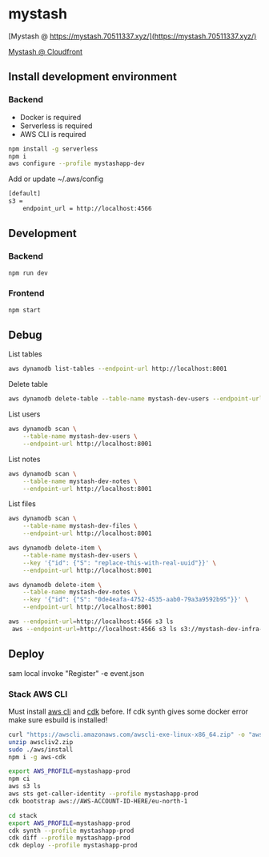 mystash
============

[Mystash @ https://mystash.70511337.xyz/](https://mystash.70511337.xyz/)

[Mystash @ Cloudfront](https://dn422ddfagn9t.cloudfront.net)

## Install development environment

### Backend
- Docker is required
- Serverless is required
- AWS CLI is required

```bash
npm install -g serverless
npm i
aws configure --profile mystashapp-dev
```

Add or update ~/.aws/config
```bash
[default]
s3 =
    endpoint_url = http://localhost:4566
```

## Development

### Backend

```bash
npm run dev
```

### Frontend

```bash
npm start
```

## Debug

List tables
```bash
aws dynamodb list-tables --endpoint-url http://localhost:8001
```

Delete table
```bash
aws dynamodb delete-table --table-name mystash-dev-users --endpoint-url http://localhost:8001
```

List users
```bash
aws dynamodb scan \
    --table-name mystash-dev-users \
    --endpoint-url http://localhost:8001
```

List notes
```bash
aws dynamodb scan \
    --table-name mystash-dev-notes \
    --endpoint-url http://localhost:8001
```

List files
```bash
aws dynamodb scan \
    --table-name mystash-dev-files \
    --endpoint-url http://localhost:8001
```


```bash
aws dynamodb delete-item \
    --table-name mystash-dev-users \
    --key '{"id": {"S": "replace-this-with-real-uuid"}}' \
    --endpoint-url http://localhost:8001
```

```bash
aws dynamodb delete-item \
    --table-name mystash-dev-notes \
    --key '{"id": {"S": "0de4eafa-4752-4535-aab0-79a3a9592b95"}}' \
    --endpoint-url http://localhost:8001
```

```bash
aws --endpoint-url=http://localhost:4566 s3 ls
 aws --endpoint-url=http://localhost:4566 s3 ls s3://mystash-dev-infra-files-bucket --recursive
```

## Deploy

sam local invoke "Register" -e event.json

### Stack AWS CLI

Must install [aws cli](https://aws.amazon.com/cli/) and [cdk](https://github.com/aws/aws-cdk/tree/main) before. If cdk synth gives some docker error make sure esbuild is installed!

```bash
curl "https://awscli.amazonaws.com/awscli-exe-linux-x86_64.zip" -o "awscliv2.zip"
unzip awscliv2.zip
sudo ./aws/install
npm i -g aws-cdk
```

```bash
export AWS_PROFILE=mystashapp-prod
npm ci
aws s3 ls
aws sts get-caller-identity --profile mystashapp-prod
cdk bootstrap aws://AWS-ACCOUNT-ID-HERE/eu-north-1
```

```bash
cd stack
export AWS_PROFILE=mystashapp-prod
cdk synth --profile mystashapp-prod
cdk diff --profile mystashapp-prod
cdk deploy --profile mystashapp-prod
```
